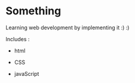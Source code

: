 # Something
Learning web development by implementing it  :) :)

Includes :
* html

* CSS
* javaScript
